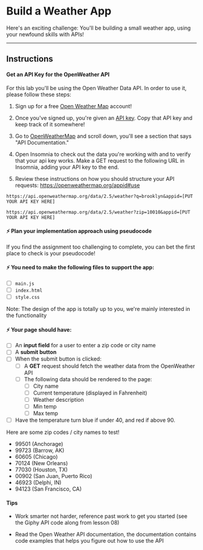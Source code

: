 

# Build a Weather App

Here's an exciting challenge: You'll be building a small weather app, using your newfound skills with APIs!

***

## Instructions

#### Get an API Key for the OpenWeather API

For this lab you'll be using the Open Weather Data API. In order to use it, please follow these steps:

1. Sign up for a free [Open Weather Map](https://home.openweathermap.org/users/sign_up) account!

2. Once you've signed up, you're given an [API key](https://home.openweathermap.org/api_keys). Copy that API key and keep track of it somewhere!

3. Go to [OpenWeatherMap](http://openweathermap.org/api) and scroll down, you'll see a section that says "API Documentation."

4. Open Insomnia to check out the data you're working with and to verify that your api key works. Make a GET request to the following URL in Insomnia, adding your API key to the end.

5. Review these instructions on how you should structure your API requests: https://openweathermap.org/appid#use

```
https://api.openweathermap.org/data/2.5/weather?q=brooklyn&appid=[PUT YOUR API KEY HERE]

https://api.openweathermap.org/data/2.5/weather?zip=10010&appid=[PUT YOUR API KEY HERE]
```

#### ⚡️ Plan your implementation approach using pseudocode
If you find the assignment too challenging to complete, you can bet the first place to check is your pseudocode!

#### ⚡️ You need to make the following files to support the app:
- [ ] `main.js`
- [ ] `index.html`
- [ ] `style.css`

Note: The design of the app is totally up to you, we're mainly interested in the functionality

#### ⚡️ Your page should have:
- [ ] An **input field** for a user to enter a zip code or city name
- [ ] A **submit button**
- [ ] When the submit button is clicked:
    - [ ] A **GET** request should fetch the weather data from the OpenWeather API
    - [ ] The following data should be rendered to the page:
        - [ ] City name
        - [ ] Current temperature (displayed in Fahrenheit)
        - [ ] Weather description
        - [ ] Min temp
        - [ ] Max temp
- [ ] Have the temperature turn blue if under 40, and red if above 90.

Here are some zip codes / city names to test!

- 99501 (Anchorage)
- 99723 (Barrow, AK)
- 60605 (Chicago)
- 70124 (New Orleans)
- 77030 (Houston, TX)
- 00902 (San Juan, Puerto Rico)
- 46923 (Delphi, IN)
- 94123 (San Francisco, CA)

#### Tips

* Work smarter not harder, reference past work to get you started (see the Giphy API code along from lesson 08)

* Read the Open Weather API documentation, the documentation contains code examples that helps you figure out how to use the API
